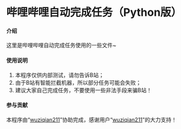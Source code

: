 # 哔哩哔哩自动完成任务（Python版）

#### 介绍
这里是哔哩哔哩自动完成任务使用的一些文件~

#### 使用说明
1. 本程序仅供内部测试，请勿告诉B站；
2. 由于B站有智能拦截机器，所以部分任务可能会失败；
3. 建议大家自己完成任务，不要使用一些非法手段来骗B站！

#### 参与贡献
本程序由“[wuziqian211](http://gitee.com/wuziqian211)”协助完成，感谢用户“[wuziqian211](http://gitee.com/wuziqian211)”的大力支持！